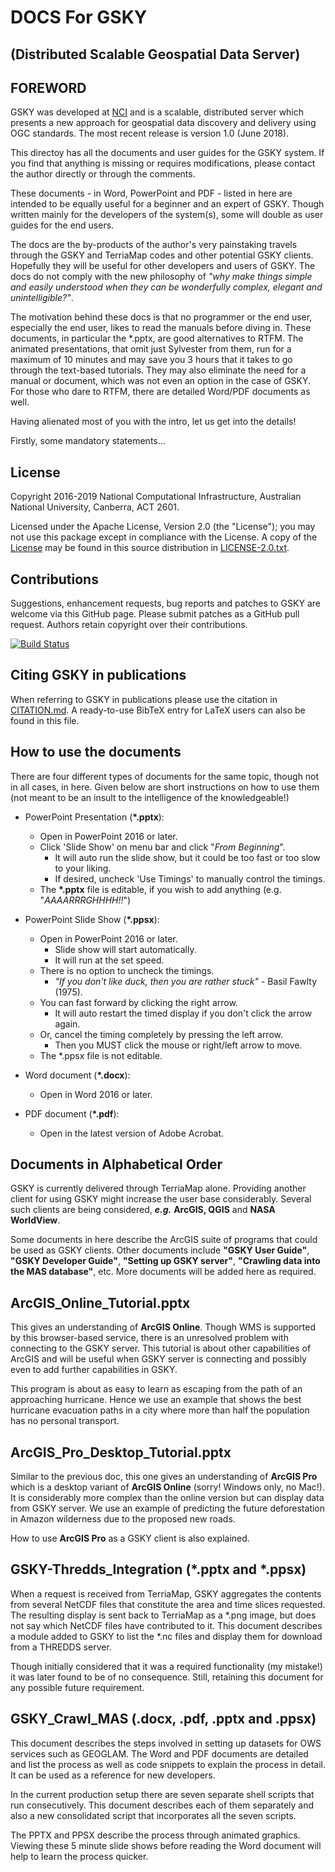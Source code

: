 DOCS For GSKY 
============================================================
(Distributed Scalable Geospatial Data Server)
---



FOREWORD
-------------

GSKY was developed at [NCI](http://nci.org.au) and is a scalable, distributed 
server which presents a new approach for geospatial data discovery and delivery 
using OGC standards. The most recent release is version 1.0 (June 2018).

This directoy has all the documents and user guides for the GSKY system. If you find that
anything is missing or requires modifications, please contact the author directly or through
the comments.

These documents - in Word, PowerPoint and PDF - listed in here are intended to 
be equally useful for a beginner and an expert of GSKY. Though written
mainly for the developers of the system(s), some will double as user guides for the end users.

The docs are the by-products of the author's very painstaking travels 
through the GSKY and TerriaMap codes and other potential GSKY clients. 
Hopefully they will be useful for other developers and users of GSKY. The docs do not comply with the new philosophy of 
*"why make things simple and easily understood when they can be wonderfully complex, elegant and unintelligible?"*.

The motivation behind these docs is that no programmer or the end user, especially the end user, 
likes to read the manuals before diving in. These documents, in particular the \*.pptx, are good alternatives to RTFM. 
The animated presentations, that omit just Sylvester from them, run for a maximum of 10 minutes and may save you 3 hours
that it takes to go through the text-based tutorials. They may also eliminate the need for a manual or document, which 
was not even an option in the case of GSKY. For those who dare to RTFM, there are detailed Word/PDF documents as well.

Having alienated most of you with the intro, let us get into the details! 

Firstly, some mandatory statements...

License
-------

Copyright 2016-2019 National Computational Infrastructure, Australian National University, Canberra, ACT 2601.

Licensed under the Apache License, Version 2.0 (the "License"); you
may not use this package except in compliance with the License.  A
copy of the [License](http://www.apache.org/licenses/LICENSE-2.0) may
be found in this source distribution in [LICENSE-2.0.txt](../../LICENSE-2.0.txt).

Contributions
-------------

Suggestions, enhancement requests, bug reports and patches to GSKY are
welcome via this GitHub page. Please submit patches as a GitHub pull
request. Authors retain copyright over their contributions.

[![Build Status](https://travis-ci.org/nci/gsky.svg?branch=master)](https://github.com/asivapra/gsky)

Citing GSKY in publications
---------------------------

When referring to GSKY in publications please use the citation in
[CITATION.md](../../CITATION.md).  A ready-to-use BibTeX entry for LaTeX
users can also be found in this file.

How to use the documents
----------------------
There are four different types of documents for the same topic, though not in all cases, in here. 
Given below are short instructions on how to use them (not meant to be an insult to the intelligence of the knowledgeable!)

- PowerPoint Presentation (**\*.pptx**):
	- Open in PowerPoint 2016 or later.
	- Click 'Slide Show' on menu bar and click "*From Beginning*".
		- It will auto run the slide show, but it could be too fast or too slow to your liking.
		- If desired, uncheck 'Use Timings' to manually control the timings.
	- The **\*.pptx** file is editable, if you wish to add anything (e.g. "*AAAARRRGHHHH!!*")

- PowerPoint Slide Show (**\*.ppsx**):
	- Open in PowerPoint 2016 or later. 
		- Slide show will start automatically.
		- It will run at the set speed.
	- There is no option to uncheck the timings. 
		- *"If you don't like duck, then you are rather stuck"* - Basil Fawlty (1975).
	- You can fast forward by clicking the right arrow.
		- It will auto restart the timed display if you don't click the arrow again.
	- Or, cancel the timing completely by pressing the left arrow.
		- Then you MUST click the mouse or right/left arrow to move.
	- The \*.ppsx file is not editable.

- Word document (**\*.docx**):
	- Open in Word 2016 or later.

- PDF document (**\*.pdf**):
	- Open in the latest version of Adobe Acrobat.

Documents in Alphabetical Order
---------------------------

GSKY is currently delivered through TerriaMap alone. Providing another client for using GSKY might
increase the user base considerably. Several such clients are being considered, 
***e.g.*** **ArcGIS, QGIS** and **NASA WorldView**. 

Some documents in here describe the ArcGIS suite of programs that could be used as GSKY clients. Other documents
include **"GSKY User Guide"**, **"GSKY Developer Guide"**, **"Setting up GSKY server"**, **"Crawling data into the MAS database"**, etc.
More documents will be added here as required.

ArcGIS_Online_Tutorial.pptx
---

This gives an understanding of **ArcGIS Online**. Though WMS is supported by this browser-based service,
there is an unresolved problem with connecting to the GSKY server. This tutorial is about other capabilities of ArcGIS and
will be useful when GSKY server is connecting and possibly even to add further capabilities in GSKY. 

This program is about as easy to learn as escaping from the path of an approaching hurricane. 
Hence we use an example that shows the best hurricane evacuation paths in a city where more than half 
the population has no personal transport.

ArcGIS_Pro_Desktop_Tutorial.pptx
---

Similar to the previous doc, this one gives an understanding of **ArcGIS Pro** which is a desktop variant 
of **ArcGIS Online** (sorry! Windows only, no Mac!). It is considerably more complex than the online version but
can display data from GSKY server. We use an example of predicting the future deforestation 
in Amazon wilderness due to the proposed new roads. 

How to use **ArcGIS Pro** as a GSKY client is also explained.  

GSKY-Thredds_Integration (\*.pptx and \*.ppsx)
---

When a request is received from TerriaMap, GSKY aggregates the contents from several NetCDF files that constitute
the area and time slices requested. The resulting display is sent back to TerriaMap as a \*.png image, but does not
say which NetCDF files have contributed to it. This document describes a module added to GSKY to list the \*.nc
files and display them for download from a THREDDS server.

Though initially considered that it was a required functionality (my mistake!) it was later found to be of no consequence.
Still, retaining this document for any possible future requirement.

GSKY_Crawl_MAS (.docx, .pdf, .pptx and .ppsx)
---

This document describes the steps involved in setting up datasets for OWS services such as GEOGLAM. 
The Word and PDF documents are detailed and list the process as well as code snippets to explain the process in detail. 
It can be used as a reference for new developers.

In the current production setup there are seven separate shell scripts that run consecutively. This document describes
each of them separately and also a new consolidated script that incorporates all the seven scripts.

The PPTX and PPSX describe the process through animated graphics. Viewing these 5 minute slide shows before reading the 
Word document will help to learn the process quicker.




